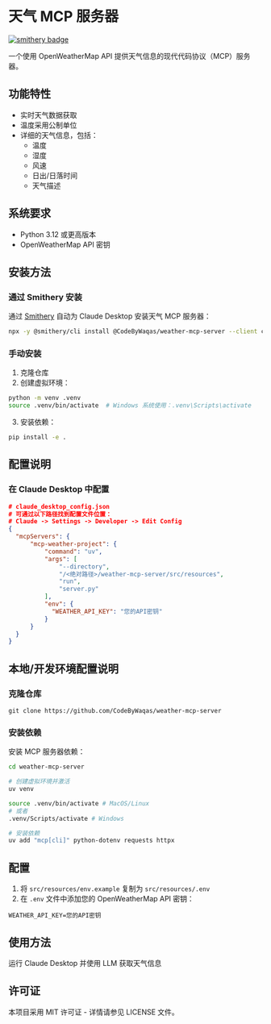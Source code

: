 # 天气 MCP 服务器

[![smithery badge](https://smithery.ai/badge/@CodeByWaqas/weather-mcp-server)](https://smithery.ai/server/@CodeByWaqas/weather-mcp-server)

一个使用 OpenWeatherMap API 提供天气信息的现代代码协议（MCP）服务器。

## 功能特性

- 实时天气数据获取
- 温度采用公制单位
- 详细的天气信息，包括：
  - 温度
  - 湿度
  - 风速
  - 日出/日落时间
  - 天气描述

## 系统要求

- Python 3.12 或更高版本
- OpenWeatherMap API 密钥

## 安装方法

### 通过 Smithery 安装

通过 [Smithery](https://smithery.ai/server/@CodeByWaqas/weather-mcp-server) 自动为 Claude Desktop 安装天气 MCP 服务器：

```bash
npx -y @smithery/cli install @CodeByWaqas/weather-mcp-server --client claude
```

### 手动安装

1. 克隆仓库
2. 创建虚拟环境：

```bash
python -m venv .venv
source .venv/bin/activate  # Windows 系统使用：.venv\Scripts\activate
```

3. 安装依赖：

```bash
pip install -e .
```

## 配置说明

### 在 Claude Desktop 中配置

```json
# claude_desktop_config.json
# 可通过以下路径找到配置文件位置：
# Claude -> Settings -> Developer -> Edit Config
{
  "mcpServers": {
      "mcp-weather-project": {
          "command": "uv",
          "args": [
              "--directory",
              "/<绝对路径>/weather-mcp-server/src/resources",
              "run",
              "server.py"
          ],
          "env": {
            "WEATHER_API_KEY": "您的API密钥"
          }
      }
  }
}
```

## 本地/开发环境配置说明

### 克隆仓库

`git clone https://github.com/CodeByWaqas/weather-mcp-server`

### 安装依赖

安装 MCP 服务器依赖：

```bash
cd weather-mcp-server

# 创建虚拟环境并激活
uv venv

source .venv/bin/activate # MacOS/Linux
# 或者
.venv/Scripts/activate # Windows

# 安装依赖
uv add "mcp[cli]" python-dotenv requests httpx
```

## 配置

1. 将 `src/resources/env.example` 复制为 `src/resources/.env`
2. 在 `.env` 文件中添加您的 OpenWeatherMap API 密钥：

```
WEATHER_API_KEY=您的API密钥
```

## 使用方法

运行 Claude Desktop 并使用 LLM 获取天气信息

## 许可证

本项目采用 MIT 许可证 - 详情请参见 LICENSE 文件。
